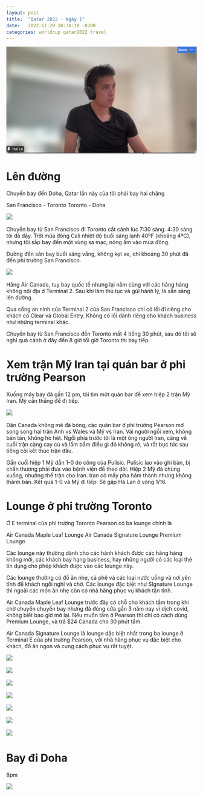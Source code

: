 ```yaml
---
layout: post
title:  "Qatar 2022 - Ngày 1"
date:   2022-11-29 10:38:19 -0700
categories: worldcup qatar2022 travel
---
```

![](images/Screen%20Shot%202022-11-03%20at%204.24.02%20PM.png)
# Lên đường

Chuyến bay đến Doha, Qatar lần này của tôi phải bay hai chặng

San Francisco - Toronto
Toronto - Doha 

![](https://honghaile.github.io/docs/assets/images/IMG_8828.jpg)

Chuyến bay từ San Francisco đi Toronto cất cánh lúc 7:30 sáng.  4:30 sáng tôi đã dậy.  Trời mùa đông Cali nhiệt độ buổi sáng lạnh 40ºF (khoảng 4ºC), nhưng tôi sắp bay đến một vùng sa mạc, nóng ấm vào mùa đông.

Đường đến sân bay buổi sáng vắng, không kẹt xe, chỉ khoảng 30 phút đã đến phi trường San Francisco. 

![](https://honghaile.github.io/docs/assets/images/IMG_8832.jpg)

Hãng Air Canada, tuy bay quốc tế nhưng lại nằm cùng với các hãng hàng không nội địa ở Terminal 2.  Sau khi làm thủ tục và gửi hành lý, là sẵn sàng lên đường.

Qua cổng an ninh của Terminal 2 của San Francisco chỉ có lối đi riêng cho khách có Clear và Global Entry.  Không có lối dành riêng cho khách business như những terminal khác. 

Chuyến bay từ San Francisco đến Toronto mất 4 tiếng 30 phút, sau đó tôi sẽ nghỉ quá cảnh ở đây đến 8 giờ tối giờ Toronto thì bay tiếp. 

# Xem trận Mỹ Iran tại quán bar ở phi trường Pearson

Xuống máy bay đã gần 12 pm, tôi tìm một quán bar để xem hiệp 2 trận Mỹ Iran.  Mỹ cần thắng để đi tiếp. 


![](https://honghaile.github.io/docs/assets/images/IMG_8866.jpg)


Dân Canada không mê đá bóng, các quán bar ở phi trường Pearson mở song song hai trận Anh vs Wales và Mỹ vs Iran. Vài người ngồi xem, không bàn tán, không hò hét.  Ngồi phía trước tôi là một ông người Iran, càng về cuối trận càng cay cú và lầm bầm điều gì đó không rõ, và rất bực tức sau tiếng còi kết thúc trận đấu. 

Gần cuối hiệp 1 Mỹ dẫn 1-0 do công của Pulisic.  Pulisic lao vào ghi bàn, bị chấn thương phải đưa vào bệnh viện để theo dõi.  Hiệp 2 Mỹ đá chùng xuống, nhường thế trận cho Iran.  Iran có mấy pha hãm thành nhưng không thành bàn.  Kết quả 1-0 và Mỹ đi tiếp. Sẽ gặp Hà Lan ờ vòng 1/16. 

# Lounge ở phi trường Toronto

Ở E terminal của phi trường Toronto Pearson có ba lounge chính là

Air Canada Maple Leaf Lounge
Air Canada Signature Lounge 
Premium Lounge 

Các lounge này thường dành cho các hành khách được các hãng hàng không mời, các khách bay hạng business, hay những người có các loại thẻ tín dụng cho phép khách được vào các lounge này.  

Các lounge thường có đồ ăn nhẹ, cà phê và các loại nước uống và nơi yên tĩnh để khách ngồi nghỉ và chờ. Các lounge đặc bíệt như SIgnature Lounge thì ngoài các món ăn nhẹ còn có nhà hàng phục vụ khách tận tình. 

Air Canada Maple Leaf Lounge trước đây có chỗ cho khách tắm trong khi chờ chuyển chuyến bay nhưng đã đóng cửa gần 3 năm nay vì dịch covid, không biết bao giờ mở lại.  Nếu muốn tắm ở Pearson thì chỉ có cách dùng Premium Lounge, và trả $24 Canada cho 30 phút tắm. 

Air Canada Signature Lounge là lounge dặc biệt nhất trong ba lounge ở Terminal E của phi trường Pearson, với nhà hàng phục vụ đặc biệt cho khách, đồ ăn ngon và cung cách phục vụ rất tuyệt. 

![](https://honghaile.github.io//docs/assets/images/IMG_8871.jpg)

![](https://honghaile.github.io/docs/assets/images/IMG_8874.jpg)

![](https://honghaile.github.io/docs/assets/images/IMG_8876.jpg)

![](https://honghaile.github.io/docs/assets/images/IMG_8881.jpg)

![](https://honghaile.github.io/docs/assets/images/IMG_8883.jpg)

![](https://honghaile.github.io/docs/assets/images/IMG_8886.jpg)

![](https://honghaile.github.io/docs/assets/images/IMG_8894.jpg)


# Bay đi Doha

8pm 

![](https://honghaile.github.io/docs/assets/images/IMG_8904.jpg)

